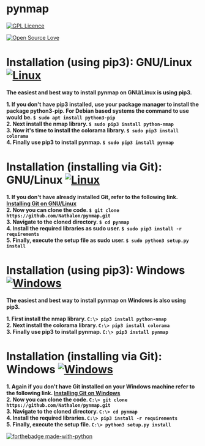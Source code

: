 pynmap
=======================================================================================================================
[![GPL Licence](https://badges.frapsoft.com/os/gpl/gpl-150x33.png?v=103)](https://opensource.org/licenses/GPL-3.0/)

[![Open Source Love](https://badges.frapsoft.com/os/v2/open-source-175x29.png?v=103)](https://github.com/ellerbrock/open-source-badges/)

Installation (using pip3): GNU/Linux [![Linux](https://svgshare.com/i/Zhy.svg)](https://svgshare.com/i/Zhy.svg)
=======================================================================================================================

**The easiest and best way to install pynmap on GNU/Linux is using pip3.**  

**1. If you don't have pip3 installed, use your package manager to install the package python3-pip. For Debian based systems
   the command to use would be. `$ sudo apt install python3-pip`**  
**2. Next install the nmap library. `$ sudo pip3 install python-nmap`**  
**3. Now it's time to install the colorama library. `$ sudo pip3 install colorama`**  
**4. Finally use pip3 to install pynmap. `$ sudo pip3 install pynmap`**  

Installation (installing via Git): GNU/Linux [![Linux](https://svgshare.com/i/Zhy.svg)](https://svgshare.com/i/Zhy.svg)
=======================================================================================================================

**1. If you don't have already installed Git, refer to the following link. [Installing Git on GNU/Linux](https://git-scm.com/book/en/v2/Getting-Started-Installing-Git)**  
**2. Now you can clone the code. `$ git clone https://github.com/Nathalon/pynmap.git`**  
**3. Navigate to the cloned directory. `$ cd pynmap`**  
**4. Install the required libraries as sudo user. `$ sudo pip3 install -r requirements`**  
**5. Finally, execute the setup file as sudo user. `$ sudo python3 setup.py install`**  

Installation (using pip3): Windows [![Windows](https://svgshare.com/i/ZhY.svg)](https://svgshare.com/i/ZhY.svg)
=======================================================================================================================

**The easiest and best way to install pynmap on Windows is also using pip3.**  

**1. First install the nmap library. `C:\> pip3 install python-nmap`**  
**2. Next install the colorama library. `C:\> pip3 install colorama`**  
**3. Finally use pip3 to install pynmap. `C:\> pip3 install pynmap`**  

Installation (installing via Git): Windows [![Windows](https://svgshare.com/i/ZhY.svg)](https://svgshare.com/i/ZhY.svg)
=======================================================================================================================

**1. Again if you don't have Git installed on your Windows machine refer to the following link. [Installing Git on Windows](https://gitforwindows.org/)**  
**2. Now you can clone the code. `C:\> git clone https://github.com/Nathalon/pynmap.git`**  
**3. Navigate to the cloned directory. `C:\> cd pynmap`**  
**4. Install the required libraries. `C:\> pip3 install -r requirements`**  
**5. Finally, execute the setup file. `C:\> python3 setup.py install`**  

[![forthebadge made-with-python](http://ForTheBadge.com/images/badges/made-with-python.svg)](https://www.python.org/)
